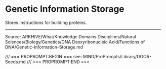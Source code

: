 # Genetic Information Storage

Stores instructions for building proteins.

---
Source: ARKHIVE/What/Knowledge Domains Disciplines/Natural Sciences/Biology/Genetics/DNA Deoxyribonucleic Acid/Functions of DNA/Genetic-Information-Storage.md

/// === PROPROMPT:BEGIN ===
see: MIND/ProPrompts/Library/DOOR-Seeds.md
/// === PROPROMPT:END ===
